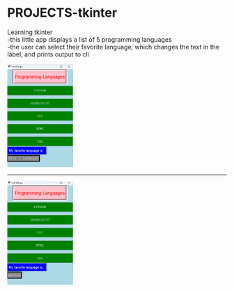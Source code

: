 # PROJECTS-tkinter
Learning tkinter<br>
-this little app displays a list of 5 programming languages<br>
-the user can select their favorite language, which changes the text in the label, and prints output to cli

<!--  <img loading="lazy" src="python_icon.ico" alt="gui app" />    --> 



<img loading="lazy" src="tkinter.png" height=30% width=30% />

***

<img loading="lazy" src="tkinter2.png" height=30% width=30% />
